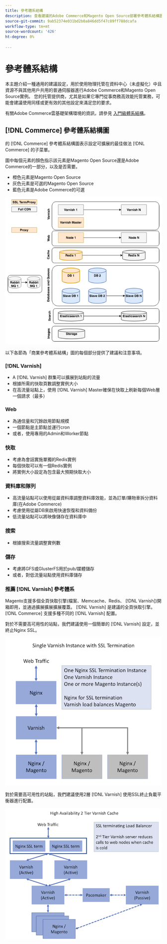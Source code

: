 ```yaml
---
title: 參考體系結構
description: 查看建議的Adobe Commerce和Magento Open Source部署參考體系結構圖。
source-git-commit: 9ab52374e031bd2b0a846dd5f47c89ff788dcafa
workflow-type: tm+mt
source-wordcount: '426'
ht-degree: 0%

---
```



# 參考體系結構

本主題介紹一種通用的建議設定，用於使用物理托管在資料中心（未虛擬化）中且資源不與其他用戶共用的普通伺服器進行Adobe Commerce和Magento Open Source實例。 您的托管提供商，尤其是如果它專門從事商務高效能托管業務，可能會建議使用同樣或更有效的其他設定來滿足您的要求。

有關Adobe Commerce雲基礎架構環境的資訊，請參見 [入門級體系結構](https://devdocs.magento.com/cloud/architecture/starter-architecture.html)。

## [!DNL Commerce] 參考體系結構圖

的 [!DNL Commerce] 參考體系結構圖表示設定可擴展的最佳做法 [!DNL Commerce] 的子菜單。

圖中每個元素的顏色指示該元素是Magento Open Source還是Adobe Commerce的一部分，以及是否需要。

* 橙色元素是Magento Open Source
* 灰色元素是可選的Magento Open Source
* 藍色元素是Adobe Commerce的可選

![商業參考體系結構圖](../assets/performance/images/ref-architecture-2.3.png)

以下各節為「商業參考體系結構」圖的每個部分提供了建議和注意事項。

### [!DNL Varnish]

* A [!DNL Varnish] 群集可以擴展到站點的流量
* 根據所需的快取頁數調整實例大小
* 在高流量站點上，使用 [!DNL Varnish] Master確保在快取上刷新每個Web層一個請求（最多）

### Web

* 為通信量和冗餘啟用節點規模
* 一個節點是主節點並運行cron
* 或者，使用專用的Admin和Worker節點

### 快取

* 考慮為會話實施單獨的Redis實例
* 每個快取可以有一個Redis實例
* 將實例大小設定為包含最大預期快取大小

### 資料庫和隊列

* 高流量站點可以使用從屬資料庫調整資料庫效能，並為訂單/購物車拆分資料庫(在Adobe Commerce)
* 考慮使用從屬DB來啟用快速恢復和資料備份
* 低流量站點可以將映像儲存在資料庫中

### 搜索

* 根據搜索流量調整實例數

### 儲存

* 考慮將GFS或GlusterFS用於pub/媒體儲存
* 或者，對低流量站點使用資料庫儲存

### 推薦 [!DNL Varnish] 參考體系

Magento支援多個全頁快取引擎(檔案、Memcache、Redis、 [!DNL Varnish])開箱即用，並通過擴展擴展擴展覆蓋。 [!DNL Varnish] 是建議的全頁快取引擎。  [!DNL Commerce] 支援多種不同的 [!DNL Varnish] 配置。

對於不需要高可用性的站點，我們建議使用一個簡單的 [!DNL Varnish] 設定，並終止Nginx SSL。

![簡單 [!DNL Varnish] 使用SSL終止進行配置](../assets/performance/images/single-varnish-with-ssl-termination.png)

對於需要高可用性的站點，我們建議使用2層 [!DNL Varnish] 使用SSL終止負載平衡器進行配置。

![高可用性兩層 [!DNL Varnish] 使用SSL終止負載平衡器進行配置](../assets/performance/images/ha-2-tier-varnish-with-ssl-term-load-balancer.png)
